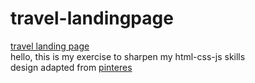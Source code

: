 # travel-landingpage
[travel landing page](https://danangpurbojati.github.io/travel-landingpage/) \
hello, this is my exercise to sharpen my html-css-js skills \
design adapted from [pinteres](https://id.pinterest.com/pin/861172759970429131/)
